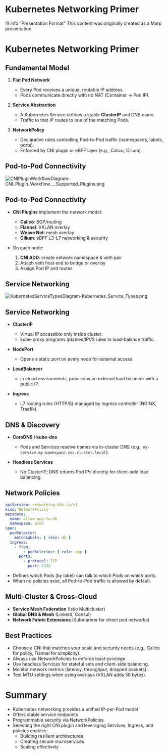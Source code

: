 # Kubernetes Networking Primer

!!! info "Presentation Format"
    This content was originally created as a Marp presentation.

<div class="slide-content" id="slide-1">

# Kubernetes Networking Primer

</div>
<div class="slide-content" id="slide-2">

## Fundamental Model

1. **Flat Pod Network**
    - Every Pod receives a unique, routable IP address.
    - Pods communicate directly with no NAT (Container → Pod IP).

2. **Service Abstraction**
    - A Kubernetes Service defines a stable **ClusterIP** and DNS name.
    - Traffic to that IP routes to one of the matching Pods.

3. **NetworkPolicy**
    - Declarative rules controlling Pod-to-Pod traffic (namespaces, labels, ports).
    - Enforced by CNI plugin or eBPF layer (e.g., Calico, Cilium).

</div>
<div class="slide-content" id="slide-3">

## Pod-to-Pod Connectivity

![CNIPluginWorkflowDiagram-CNI_Plugin_Workflow___Supported_Plugins.png](../assets/images/CNIPluginWorkflowDiagram-CNI_Plugin_Workflow___Supported_Plugins.png)

</div>
<div class="slide-content" id="slide-4">

## Pod-to-Pod Connectivity

- **CNI Plugins** implement the network model:
    - **Calico**: BGP/routing
    - **Flannel**: VXLAN overlay
    - **Weave Net**: mesh overlay
    - **Cilium**: eBPF L3–L7 networking & security

- On each node:
    1. **CNI ADD**: create network namespace & veth pair
    2. Attach veth host end to bridge or overlay
    3. Assign Pod IP and routes

</div>
<div class="slide-content" id="slide-5">

## Service Networking

![KubernetesServiceTypesDiagram-Kubernetes_Service_Types.png](../assets/images/KubernetesServiceTypesDiagram-Kubernetes_Service_Types.png)

</div>
<div class="slide-content" id="slide-6">

## Service Networking
- **ClusterIP**
    - Virtual IP accessible only inside cluster.
    - kube-proxy programs iptables/IPVS rules to load-balance traffic.

- **NodePort**
    - Opens a static port on every node for external access.

- **LoadBalancer**
    - In cloud environments, provisions an external load balancer with a public IP.

- **Ingress**
    - L7 routing rules (HTTP/S) managed by Ingress controller (NGINX, Traefik).

</div>
<div class="slide-content" id="slide-7">

## DNS & Discovery

- **CoreDNS / kube-dns**
    - Pods and Services resolve names via in-cluster DNS (e.g., `my-service.my-namespace.svc.cluster.local`).

- **Headless Services**
    - No ClusterIP; DNS returns Pod IPs directly for client-side load balancing.

</div>
<div class="slide-content" id="slide-8">

## Network Policies

```yaml
apiVersion: networking.k8s.io/v1
kind: NetworkPolicy
metadata:
  name: allow-app-to-db
  namespace: prod
spec:
  podSelector:
    matchLabels: { role: db }
  ingress:
    - from:
        - podSelector: { role: app }
      ports:
        - protocol: TCP
          port: 5432
```


- Defines which Pods (by label) can talk to which Pods on which ports.
- When no policies exist, all Pod-to-Pod traffic is allowed by default.

</div>
<div class="slide-content" id="slide-9">

## Multi-Cluster & Cross-Cloud

- **Service Mesh Federation** (Istio Multicluster)
- **Global DNS & Mesh** (Linkerd, Consul)
- **Network Fabric Extensions** (Submariner for direct pod networks)

</div>
<div class="slide-content" id="slide-10">

## Best Practices

- Choose a CNI that matches your scale and security needs (e.g., Calico for policy, Flannel for simplicity).
- Always use NetworkPolicies to enforce least-privilege.
- Use headless Services for stateful sets and client-side balancing.
- Monitor network metrics (latency, throughput, dropped packets).
- Test MTU settings when using overlays (VXLAN adds 50 bytes).

</div>
<div class="slide-content" id="slide-11">

# Summary

- Kubernetes networking provides a unified IP-per-Pod model
- Offers stable service endpoints
- Programmable security via NetworkPolicies
- Selecting the right CNI plugin and leveraging Services, Ingress, and policies enables:
    - Building resilient architectures
    - Creating secure microservices
    - Scaling effectively

</div>
